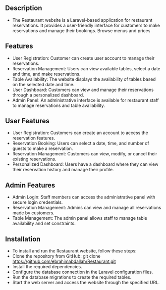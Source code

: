 ## Description
- The Restaurant website is a Laravel-based application for restaurant reservations. It provides a user-friendly interface for customers to make reservations and manage their bookings.
Browse menus and prices

## Features
- User Registration: Customer can create user account to manage their reservations.
- Reservation Management: Users can view available tables, select a date and time, and make reservations.
- Table Availability: The website displays the availability of tables based on the selected date and time.
- User Dashboard: Customers can view and manage their reservations through a personalized dashboard.
- Admin Panel: An administrative interface is available for restaurant staff to manage reservations and table availability.

## User Features
- User Registration: Customers can create an account to access the reservation features.
- Reservation Booking: Users can select a date, time, and number of guests to make a reservation.
- Reservation Management: Customers can view, modify, or cancel their existing reservations.
- Personalized Dashboard: Users have a dashboard where they can view their reservation history and manage their profile.
## Admin Features
- Admin Login: Staff members can access the administrative panel with secure login credentials.
- Reservation Management: Admins can view and manage all reservations made by customers.
- Table Management: The admin panel allows staff to manage table availability and set constraints.

## Installation
- To install and run the Restaurant website, follow these steps:
- Clone the repository from GitHub: git clone https://github.com/ebrahimabdallah/Restaurant.git
- Install the required dependencies.
- Configure the database connection in the Laravel configuration files.
- Run the database migrations to create the required tables.
- Start the web server and access the website through the specified URL.





